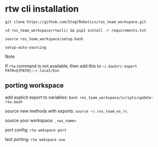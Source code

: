 # rtw cli installation

`git clone https://github.com/StoglRobotics/ros_team_workspace.git`

`cd ros_team_workspace/rtwcli/ && pip3 install -r requirements.txt`

`source ros_team_workspace/setup.bash`

`setup-auto-sourcing`

> [!NOTE]
> If `rtw` command is not available, then add this to `~/.bashrc`:
> `export PATH=${PATH}:~/.local/bin`

## porting workspace

add explicit export to variables: `bash ros_team_workspace/scripts/update-rtw.bash`

source new methods with exports: `source ~/.ros_team_ws_rc`

source your workspace: `_<ws_name>`

port config: `rtw wokspace port`

test porting: `rtw wokspace use`

